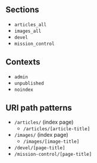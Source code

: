 
## Sections

- `articles_all`
- `images_all`
- `devel`
- `mission_control`


## Contexts

- `admin`
- `unpublished`
- `noindex`


## URI path patterns

- `/articles/` (index page)
  - `/articles/[article-title]`
- `/images/` (index page)
  - `/images/[image-title]`
- `/devel/[page-title]`
- `/mission-control/[page-title]`
